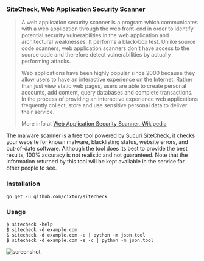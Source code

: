 ### SiteCheck, Web Application Security Scanner

> A web application security scanner is a program which communicates with a web application through the web front-end in order to identify potential security vulnerabilities in the web application and architectural weaknesses. It performs a black-box test. Unlike source code scanners, web application scanners don't have access to the source code and therefore detect vulnerabilities by actually performing attacks.
>
> Web applications have been highly popular since 2000 because they allow users to have an interactive experience on the Internet. Rather than just view static web pages, users are able to create personal accounts, add content, query databases and complete transactions. In the process of providing an interactive experience web applications frequently collect, store and use sensitive personal data to deliver their service.
>
> More info at [Web Application Security Scanner, Wikipedia](https://en.wikipedia.org/wiki/Web_application_security_scanner)

The malware scanner is a free tool powered by [Sucuri SiteCheck](https://sitecheck.sucuri.net), it checks your website for known malware, blacklisting status, website errors, and out-of-date software. Although the tool does its best to provide the best results, 100% accuracy is not realistic and not guaranteed. Note that the information returned by this tool will be kept available in the service for other people to see.

### Installation

```shell
go get -u github.com/cixtor/sitecheck
```

### Usage

```
$ sitecheck -help
$ sitecheck -d example.com
$ sitecheck -d example.com -e | python -m json.tool
$ sitecheck -d example.com -e -c | python -m json.tool
```

![screenshot](http://localhost:8080/screenshot.png)
